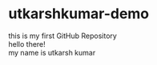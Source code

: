 # utkarshkumar-demo
this is my first GitHub Repository
<br>
hello there! 
<br>
my name is utkarsh kumar
